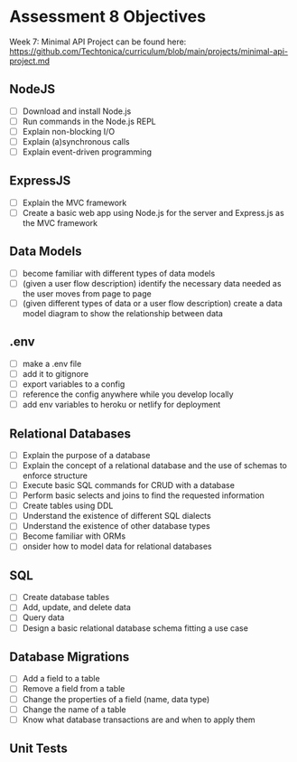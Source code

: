 # Assessment 8 Objectives

Week 7: Minimal API Project can be found here: https://github.com/Techtonica/curriculum/blob/main/projects/minimal-api-project.md

## NodeJS

- [ ] Download and install Node.js
- [ ] Run commands in the Node.js REPL
- [ ] Explain non-blocking I/O
- [ ] Explain (a)synchronous calls
- [ ] Explain event-driven programming

## ExpressJS

- [ ] Explain the MVC framework
- [ ] Create a basic web app using Node.js for the server and Express.js as the MVC framework

## Data Models

- [ ] become familiar with different types of data models
- [ ] (given a user flow description) identify the necessary data needed as the user moves from page to page
- [ ] (given different types of data or a user flow description) create a data model diagram to show the relationship between data

## .env

- [ ] make a .env file
- [ ] add it to gitignore
- [ ] export variables to a config
- [ ] reference the config anywhere while you develop locally
- [ ] add env variables to heroku or netlify for deployment

## Relational Databases

- [ ] Explain the purpose of a database
- [ ] Explain the concept of a relational database and the use of schemas to enforce structure
- [ ] Execute basic SQL commands for CRUD with a database
- [ ] Perform basic selects and joins to find the requested information
- [ ] Create tables using DDL
- [ ] Understand the existence of different SQL dialects
- [ ] Understand the existence of other database types
- [ ] Become familiar with ORMs
- [ ] onsider how to model data for relational databases

## SQL

- [ ] Create database tables
- [ ] Add, update, and delete data
- [ ] Query data
- [ ] Design a basic relational database schema fitting a use case

## Database Migrations

- [ ] Add a field to a table
- [ ] Remove a field from a table
- [ ] Change the properties of a field (name, data type)
- [ ] Change the name of a table
- [ ] Know what database transactions are and when to apply them

## Unit Tests
